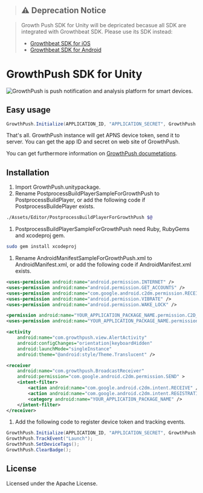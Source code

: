 > ## :warning: Deprecation Notice

> Growth Push SDK for Unity will be depricated becasue all SDK are integrated with Growthbeat SDK. Please use its SDK instead:
> * [Growthbeat SDK for iOS](https://github.com/SIROK/growthbeat-ios/)
> * [Growthbeat SDK for Android](https://github.com/SIROK/growthbeat-android/)

GrowthPush SDK for Unity
==================

![GrowthPush](https://growthpush.com/) is push notification and analysis platform for smart devices.

## Easy usage

```cs
GrowthPush.Initialize(APPLICATION_ID, "APPLICATION_SECRET", GrowthPush.Environment.Development, true, "SENDER_ID");
```

That's all. GrowthPush instance will get APNS device token, send it to server. You can get the app ID and secret on web site of GrowthPush. 

You can get furthermore information on [GrowthPush documetations](https://growthpush.com/documents).

## Installation

1. Import GrowthPush.unitypackage.
1. Rename PostprocessBuildPlayerSampleForGrowthPush to PostprocessBuildPlayer, or add the following code if PostprocessBuildePlayer exists.

  ```bash
  ./Assets/Editor/PostprocessBuildPlayerForGrowthPush $@
  ```
  
1. PostprocessBuildPlayerSampleForGrowthPush need Ruby, RubyGems and xcodeproj gem.

  ```bash
  sudo gem install xcodeproj
  ```

1. Rename AndroidManifestSampleForGrowthPush.xml to AndroidManifest.xml, or add the following code if AndroidManifest.xml exists.

  ```xml
  <uses-permission android:name="android.permission.INTERNET" />
  <uses-permission android:name="android.permission.GET_ACCOUNTS" />
  <uses-permission android:name="com.google.android.c2dm.permission.RECEIVE" />
  <uses-permission android:name="android.permission.VIBRATE" />
  <uses-permission android:name="android.permission.WAKE_LOCK" />
  
  <permission android:name="YOUR_APPLICATION_PACKAGE_NAME.permission.C2D_MESSAGE" android:protectionLevel="signature" />
  <uses-permission android:name="YOUR_APPLICATION_PACKAGE_NAME.permission.C2D_MESSAGE" />
  ```

  ```xml
  <activity
      android:name="com.growthpush.view.AlertActivity"
      android:configChanges="orientation|keyboardHidden"
      android:launchMode="singleInstance"
      android:theme="@android:style/Theme.Translucent" />
  
  <receiver
      android:name="com.growthpush.BroadcastReceiver"
      android:permission="com.google.android.c2dm.permission.SEND" >
      <intent-filter>
          <action android:name="com.google.android.c2dm.intent.RECEIVE" />
          <action android:name="com.google.android.c2dm.intent.REGISTRATION" />
          <category android:name="YOUR_APPLICATION_PACKAGE_NAME" />
      </intent-filter>
  </receiver>
  ```

1. Add the following code to register device token and tracking events.

  ```cs
  GrowthPush.Initialize(APPLICATION_ID, "APPLICATION_SECRET", GrowthPush.Environment.Development, true, "SENDER_ID");
  GrowthPush.TrackEvent("Launch");
  GrowthPush.SetDeviceTags();
  GrowthPush.ClearBadge();
  ```

## License

Licensed under the Apache License.
